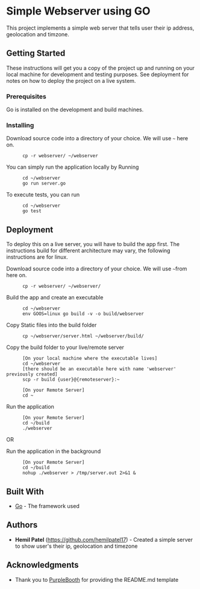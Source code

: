 # Simple Webserver using GO

This project implements a simple web server that tells user their ip address, geolocation and timzone.

## Getting Started

These instructions will get you a copy of the project up and running on your local machine for development and testing purposes. See deployment for notes on how to deploy the project on a live system.

### Prerequisites

Go is installed on the development and build machines.

### Installing

Download source code into a directory of your choice. We will use ```~``` here on.
```
      cp -r webserver/ ~/webserver
```
You can simply run the application locally by Running
```
      cd ~/webserver
      go run server.go
```
To execute tests, you can run
```
      cd ~/webserver
      go test
```

## Deployment

To deploy this on a live server, you will have to build the app first.
The instructions build for different architecture may vary, the following instructions are for linux.

Download source code into a directory of your choice. We will use ```~```from here on.
```
      cp -r webserver/ ~/webserver/
```
Build the app and create an executable
```
      cd ~/webserver
      env GOOS=linux go build -v -o build/webserver
```
Copy Static files into the build folder
```
      cp ~/webserver/server.html ~/webserver/build/
```
Copy the build folder to your live/remote server
```
      [On your local machine where the executable lives]
      cd ~/webserver
      [there should be an executable here with name 'webserver' previously created]
      scp -r build {user}@{remoteserver}:~

      [On your Remote Server]
      cd ~
```
Run the application
```
      [On your Remote Server]
      cd ~/build
      ./webserver
```
OR

Run the application in the background
```
      [On your Remote Server]
      cd ~/build
      nohup ./webserver > /tmp/server.out 2>&1 &
```

## Built With

* [Go](https://github.com/golang/go) - The framework used


## Authors

* **Hemil Patel** (https://github.com/hemilpatel17) - Created a simple server to show user's their ip, geolocation and timezone

## Acknowledgments

* Thank you to [PurpleBooth](https://github.com/PurpleBooth) for providing the README.md template
